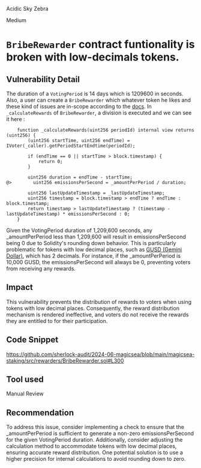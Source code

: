 Acidic Sky Zebra

Medium

# ```BribeRewarder``` contract funtionality is broken with low-decimals tokens.

## Vulnerability Detail
The duration of a ```VotingPeriod``` is 14 days which is 1209600 in seconds. Also, a user can create a ```BribeRewarder``` which whatever token he likes and these kind of issues are in-scope according to the [docs](https://github.com/sherlock-audit/2024-06-magicsea/blob/main/README.md?plain=1#L14). In ```_calculateRewards``` of ```BribeRewarder```, a division is executed and we can see it here :
```solidity
    function _calculateRewards(uint256 periodId) internal view returns (uint256) {
        (uint256 startTime, uint256 endTime) = IVoter(_caller).getPeriodStartEndtime(periodId);

        if (endTime == 0 || startTime > block.timestamp) {
            return 0;
        }

        uint256 duration = endTime - startTime;
@>        uint256 emissionsPerSecond = _amountPerPeriod / duration;

        uint256 lastUpdateTimestamp = _lastUpdateTimestamp;
        uint256 timestamp = block.timestamp > endTime ? endTime : block.timestamp;
        return timestamp > lastUpdateTimestamp ? (timestamp - lastUpdateTimestamp) * emissionsPerSecond : 0;
    }
```
Given the VotingPeriod duration of 1,209,600 seconds, any _amountPerPeriod less than 1,209,600 will result in emissionsPerSecond being 0 due to Solidity's rounding down behavior. This is particularly problematic for tokens with low decimal places, such as [GUSD (Gemini Dollar)](https://etherscan.io/token/0x056fd409e1d7a124bd7017459dfea2f387b6d5cd), which has 2 decimals. For instance, if the _amountPerPeriod is 10,000 GUSD, the emissionsPerSecond will always be 0, preventing voters from receiving any rewards.

## Impact
This vulnerability prevents the distribution of rewards to voters when using tokens with low decimal places. Consequently, the reward distribution mechanism is rendered ineffective, and voters do not receive the rewards they are entitled to for their participation.

## Code Snippet
https://github.com/sherlock-audit/2024-06-magicsea/blob/main/magicsea-staking/src/rewarders/BribeRewarder.sol#L300

## Tool used
Manual Review

## Recommendation
To address this issue, consider implementing a check to ensure that the _amountPerPeriod is sufficient to generate a non-zero emissionsPerSecond for the given VotingPeriod duration. Additionally, consider adjusting the calculation method to accommodate tokens with low decimal places, ensuring accurate reward distribution. One potential solution is to use a higher precision for internal calculations to avoid rounding down to zero.